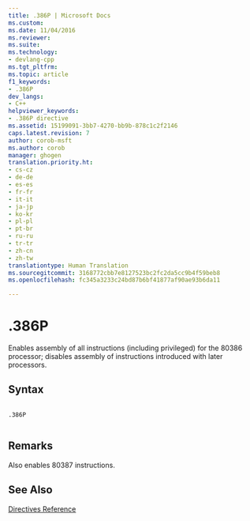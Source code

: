 ```yaml
---
title: .386P | Microsoft Docs
ms.custom: 
ms.date: 11/04/2016
ms.reviewer: 
ms.suite: 
ms.technology:
- devlang-cpp
ms.tgt_pltfrm: 
ms.topic: article
f1_keywords:
- .386P
dev_langs:
- C++
helpviewer_keywords:
- .386P directive
ms.assetid: 15199091-3bb7-4270-bb9b-878c1c2f2146
caps.latest.revision: 7
author: corob-msft
ms.author: corob
manager: ghogen
translation.priority.ht:
- cs-cz
- de-de
- es-es
- fr-fr
- it-it
- ja-jp
- ko-kr
- pl-pl
- pt-br
- ru-ru
- tr-tr
- zh-cn
- zh-tw
translationtype: Human Translation
ms.sourcegitcommit: 3168772cbb7e8127523bc2fc2da5cc9b4f59beb8
ms.openlocfilehash: fc345a3233c24bd87b6bf41877af90ae93b6da11

---
```

# .386P
Enables assembly of all instructions (including privileged) for the 80386 processor; disables assembly of instructions introduced with later processors.  
  
## Syntax  
  
```  
  
.386P  
  
```  
  
## Remarks  
 Also enables 80387 instructions.  
  
## See Also  
 [Directives Reference](../../assembler/masm/directives-reference.md)


<!--HONumber=Jan17_HO1-->


